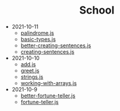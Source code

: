 <h1 align="center">School</h1>

<ul>
    <li>
        <span>2021-10-11</span>
        <ul>
            <li><a href="/2021-10-11/palindrome.js">palindrome.js</a></li>
            <li><a href="/2021-10-11/basic-types.js">basic-types.js</a></li>
            <li><a href="/2021-10-11/better-creating-sentences.js">better-creating-sentences.js</a></li>
            <li><a href="/2021-10-11/creating-sentences.js">creating-sentences.js</a></li>
        </ul>
    </li>
    <li>
        <span>2021-10-10</span>
        <ul>
            <li><a href="/2021-10-10/add.js">add.js</a></li>
            <li><a href="/2021-10-10/greet.js">greet.js</a></li>
            <li><a href="/2021-10-10/strings.js">strings.js</a></li>
            <li><a href="/2021-10-10/working-with-arrays.js">working-with-arrays.js</a></li>
        </ul>
    </li>
    <li>
        <span>2021-10-9</span>
        <ul>
            <li><a href="/2021-10-9/better-fortune-teller.js">better-fortune-teller.js</a></li>
            <li><a href="/2021-10-9/fortune-teller.js">fortune-teller.js</a></li>
        </ul>
    </li>
</ul>